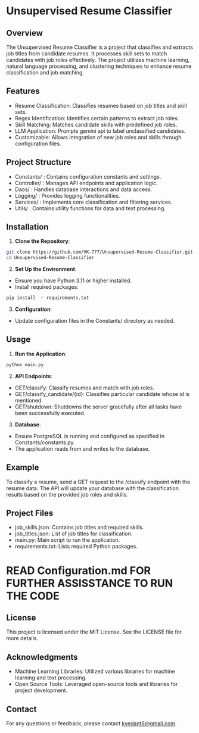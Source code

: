 # Unsupervised Resume Classifier

## Overview
The Unsupervised Resume Classifier is a project that classifies and extracts job titles from candidate resumes. It processes skill sets to match candidates with job roles effectively. The project utilizes machine learning, natural language processing, and clustering techniques to enhance resume classification and job matching.

## Features
- Resume Classification: Classifies resumes based on job titles and skill sets.
- Regex Identification: Identifies certain patterns to extract job roles. 
- Skill Matching: Matches candidate skills with predefined job roles.
- LLM Application: Prompts gemini api to label unclassified candidates.
- Customizable: Allows integration of new job roles and skills through configuration files.

## Project Structure
- Constants/ : Contains configuration constants and settings.
- Controller/ : Manages API endpoints and application logic.
- Daos/ : Handles database interactions and data access.
- Logging/ : Provides logging functionalities.
- Services/ : Implements core classification and filtering services.
- Utils/ : Contains utility functions for data and text processing.

## Installation

1. **Clone the Repository**:
  ```sh
  git clone https://github.com/VK-777/Unsupervised-Resume-Classifier.git
  cd Unsupervised-Resume-Classifier
  ```
2. **Set Up the Environment**:
  - Ensure you have Python 3.11 or higher installed.
  - Install required packages:
  ```sh
  pip install -r requirements.txt
  ```
3. **Configuration**:
  - Update configuration files in the Constants/ directory as needed.

## Usage

1. **Run the Application**:
  ```sh
  python main.py
  ```
2. **API Endpoints**:
  - GET/classify: Classify resumes and match with job roles.
  - GET/classify_candidate/{id}: Classifies particular candidate whose id is mentioned.
  - GET/shutdown: Shutdowns the server gracefully after all tasks have been successfully executed.

3. **Database**:
  - Ensure PostgreSQL is running and configured as specified in Constants/constants.py.
  - The application reads from and writes to the database.

## Example
To classify a resume, send a GET request to the /classify endpoint with the resume data. The API will update your database with the classification results based on the provided job roles and skills.

## Project Files
  - job_skills.json: Contains job titles and required skills.
  - job_titles.json: List of job titles for classification.
  - main.py: Main script to run the application.
  - requirements.txt: Lists required Python packages.

# READ Configuration.md FOR FURTHER ASSISSTANCE TO RUN THE CODE

## License
This project is licensed under the MIT License. See the LICENSE file for more details.

## Acknowledgments
  - Machine Learning Libraries: Utilized various libraries for machine learning and text processing.
  - Open Source Tools: Leveraged open-source tools and libraries for project development.

## Contact
For any questions or feedback, please contact kvedant6@gmail.com.
